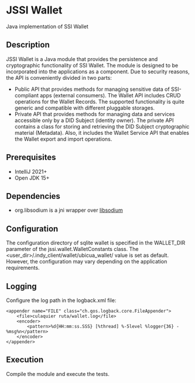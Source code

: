 # JSSI Wallet
Java implementation of SSI Wallet

## Description
JSSI Wallet is a Java module that provides the persistence and cryptographic functionality of SSI Wallet. The module is designed to be incorporated into the applications as a component. 
Due to security reasons, the API is conveniently divided in two parts:
- Public API that provides methods for managing sensitive data of SSI-compliant apps (external consumers). The Wallet API includes CRUD operations for the Wallet Records. The supported functionality is quite generic and compatible with different pluggable storages.
- Private API that provides methods for managing data and services accessible only by a DID Subject (identity owner). The private API contains a class for storing and retrieving the DID Subject cryptographic material (Metadata). Also, it includes the Wallet Service API that enables the Wallet export and import operations.

## Prerequisites
- IntelliJ 2021+
- Open JDK 15+

## Dependencies
- org.libsodium is a jni wrapper over [libsodium](https://github.com/jedisct1/libsodium)

## Configuration
The configuration directory of sqlite wallet is specified in the WALLET_DIR parameter of the jssi.wallet.WalletConstants class. The <user_dir>/.indy_client/wallet/ubicua_wallet/ value is set as default. However, the configuration may vary depending on the application requirements.

## Logging
Configure the log path in the logback.xml file:
```
<appender name="FILE" class="ch.qos.logback.core.FileAppender">
    <file>culaquier ruta/wallet.log</file>
    <encoder>
        <pattern>%d{HH:mm:ss.SSS} [%thread] %-5level %logger{36} - %msg%n</pattern>
    </encoder>
</appender>
```
## Execution
Compile the module and execute the tests.




